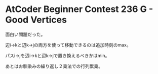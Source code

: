 # AtCoder Beginner Contest 236 G - Good Vertices
面白い問題だった。

辺i→kと辺k→jの両方を使って移動できるのは追加時刻のmax。

パスi→jを辺i→kと辺k→jで置き換えるべきかはmin。

あとはお馴染みの繰り返し２乗法での行列累乗。
